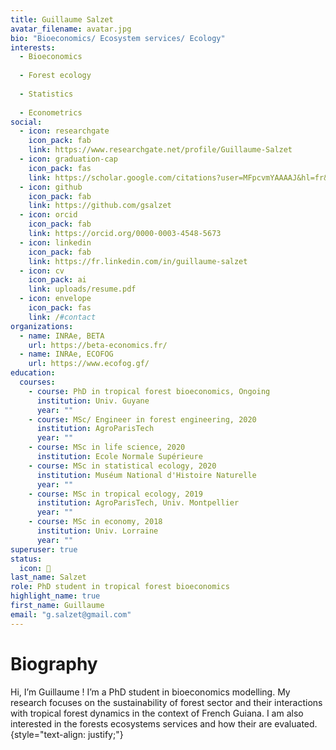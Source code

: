 ```yaml
---
title: Guillaume Salzet
avatar_filename: avatar.jpg
bio: "Bioeconomics/ Ecosystem services/ Ecology"
interests:
  - Bioeconomics
  
  - Forest ecology
  
  - Statistics
  
  - Econometrics
social:
  - icon: researchgate
    icon_pack: fab
    link: https://www.researchgate.net/profile/Guillaume-Salzet
  - icon: graduation-cap
    icon_pack: fas
    link: https://scholar.google.com/citations?user=MFpcvmYAAAAJ&hl=fr&oi=ao
  - icon: github
    icon_pack: fab
    link: https://github.com/gsalzet
  - icon: orcid
    icon_pack: fab
    link: https://orcid.org/0000-0003-4548-5673
  - icon: linkedin
    icon_pack: fab
    link: https://fr.linkedin.com/in/guillaume-salzet
  - icon: cv
    icon_pack: ai
    link: uploads/resume.pdf
  - icon: envelope
    icon_pack: fas
    link: /#contact
organizations:
  - name: INRAe, BETA
    url: https://beta-economics.fr/
  - name: INRAe, ECOFOG
    url: https://www.ecofog.gf/
education:
  courses:
    - course: PhD in tropical forest bioeconomics, Ongoing
      institution: Univ. Guyane
      year: ""
    - course: MSc/ Engineer in forest engineering, 2020
      institution: AgroParisTech
      year: ""
    - course: MSc in life science, 2020
      institution: Ecole Normale Supérieure
    - course: MSc in statistical ecology, 2020
      institution: Muséum National d'Histoire Naturelle
      year: ""
    - course: MSc in tropical ecology, 2019
      institution: AgroParisTech, Univ. Montpellier
      year: ""
    - course: MSc in economy, 2018
      institution: Univ. Lorraine
      year: ""
superuser: true
status:
  icon: 🌳
last_name: Salzet
role: PhD student in tropical forest bioeconomics
highlight_name: true
first_name: Guillaume
email: "g.salzet@gmail.com"
---
```

# Biography
Hi, I’m Guillaume ! I’m a PhD student in bioeconomics modelling.
My research focuses on the sustainability of forest sector and their interactions with tropical forest dynamics in the context of French Guiana. I am also interested in the forests ecosystems services and how their are evaluated.
{style="text-align: justify;"}
